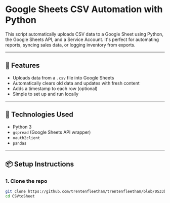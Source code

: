 # Google Sheets CSV Automation with Python

This script automatically uploads CSV data to a Google Sheet using Python, the Google Sheets API, and a Service Account. It's perfect for automating reports, syncing sales data, or logging inventory from exports.

---

## 🚀 Features
- Uploads data from a `.csv` file into Google Sheets
- Automatically clears old data and updates with fresh content
- Adds a timestamp to each row (optional)
- Simple to set up and run locally

---

## 🧰 Technologies Used
- Python 3
- `gspread` (Google Sheets API wrapper)
- `oauth2client`
- `pandas`

---

## 📦 Setup Instructions

### 1. Clone the repo
```bash
git clone https://github.com/trentenfleetham/trentenfleetham/blob/0533b8fc25b4ff2c60c35a4fc282570011de327c/Upwork/CSVtoSheet.py
cd CSVtoSheet
